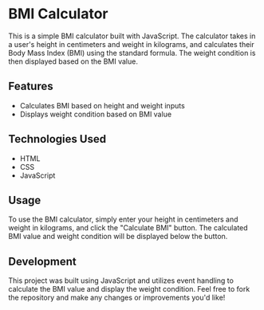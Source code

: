 
# BMI Calculator

This is a simple BMI calculator built with JavaScript. The calculator takes in a user's height in centimeters and weight in kilograms, and calculates their Body Mass Index (BMI) using the standard formula. The weight condition is then displayed based on the BMI value.

## Features

- Calculates BMI based on height and weight inputs
- Displays weight condition based on BMI value

## Technologies Used

- HTML
- CSS
- JavaScript

## Usage

To use the BMI calculator, simply enter your height in centimeters and weight in kilograms, and click the "Calculate BMI" button. The calculated BMI value and weight condition will be displayed below the button.

## Development

This project was built using JavaScript and utilizes event handling to calculate the BMI value and display the weight condition. Feel free to fork the repository and make any changes or improvements you'd like!
